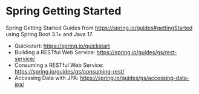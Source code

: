 # Spring Getting Started
Spring Getting Started Guides from https://spring.io/guides#gettingStarted using Spring Boot 3.1+ and Java 17.

* Quickstart: https://spring.io/quickstart
* Building a RESTful Web Service: https://spring.io/guides/gs/rest-service/
* Consuming a RESTful Web Service: https://spring.io/guides/gs/consuming-rest/
* Accessing Data with JPA: https://spring.io/guides/gs/accessing-data-jpa/
